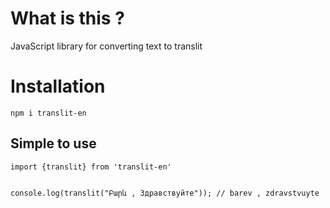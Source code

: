 # What is this ?

JavaScript library for converting text to translit

# Installation

`npm i translit-en`

## Simple to use

```
import {translit} from 'translit-en'


console.log(translit("Բարև , Здравствуйте")); // barev , zdravstvuyte

```